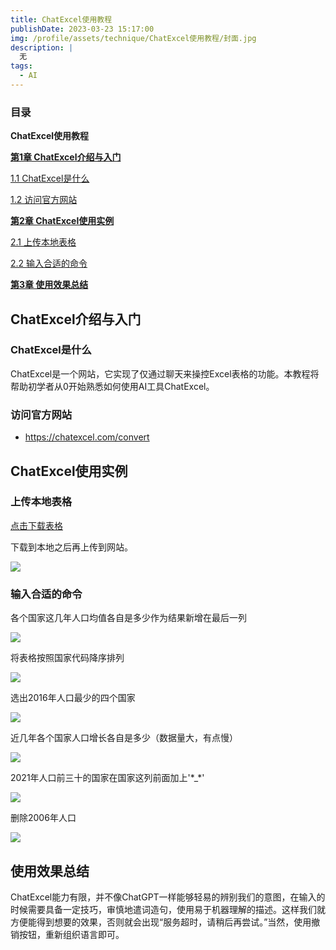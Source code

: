 ```yaml
---
title: ChatExcel使用教程
publishDate: 2023-03-23 15:17:00
img: /profile/assets/technique/ChatExcel使用教程/封面.jpg
description: |
  无
tags:
  - AI
---
```




### 目录

**ChatExcel使用教程**

[**第1章 ChatExcel介绍与入门**](#chatexcel介绍与入门)

[1.1 ChatExcel是什么](#chatexcel是什么)

[1.2 访问官方网站](#访问官方网站)

[**第2章 ChatExcel使用实例**](#chatexcel使用实例)

[2.1 上传本地表格](#上传本地表格)

[2.2 输入合适的命令](#输入合适的命令)

[**第3章 使用效果总结**](#使用效果总结)

## ChatExcel介绍与入门

### ChatExcel是什么

ChatExcel是一个网站，它实现了仅通过聊天来操控Excel表格的功能。本教程将帮助初学者从0开始熟悉如何使用AI工具ChatExcel。

### 访问官方网站

-   <https://chatexcel.com/convert>

## ChatExcel使用实例

### 上传本地表格
<a href="/profile/assets/technique/ChatExcel使用教程/generated.xls" >点击下载表格</a>

下载到本地之后再上传到网站。

![](/profile/assets/technique/ChatExcel使用教程/1.png)

### 输入合适的命令

各个国家这几年人口均值各自是多少作为结果新增在最后一列

![](/profile/assets/technique/ChatExcel使用教程/2.png)

将表格按照国家代码降序排列

![](/profile/assets/technique/ChatExcel使用教程/3.png)

选出2016年人口最少的四个国家

![](/profile/assets/technique/ChatExcel使用教程/4.png)

近几年各个国家人口增长各自是多少（数据量大，有点慢）

![](/profile/assets/technique/ChatExcel使用教程/5.png)

2021年人口前三十的国家在国家这列前面加上'\*_\*'

![](/profile/assets/technique/ChatExcel使用教程/6.png)

删除2006年人口

![](/profile/assets/technique/ChatExcel使用教程/7.png)

## 使用效果总结

ChatExcel能力有限，并不像ChatGPT一样能够轻易的辨别我们的意图，在输入的时候需要具备一定技巧，审慎地遣词造句，使用易于机器理解的描述。这样我们就方便能得到想要的效果，否则就会出现“服务超时，请稍后再尝试。”当然，使用撤销按钮，重新组织语言即可。
